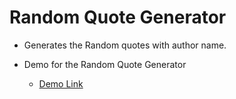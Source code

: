 # Random Quote Generator

+ Generates the Random quotes with author name.
  
+ Demo for the Random Quote Generator

   + [Demo Link](https://random-quotes-generator-api.netlify.app/)
  